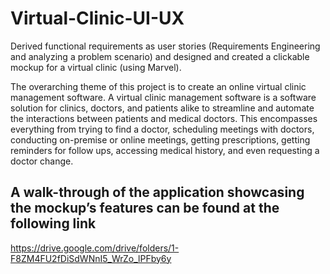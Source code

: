 # Virtual-Clinic-UI-UX
Derived functional requirements as user stories (Requirements Engineering and analyzing a problem scenario) and designed and created a clickable mockup for a virtual clinic (using Marvel).

The overarching theme of this project is to create an online virtual clinic management
software. A virtual clinic management software is a software solution for clinics, doctors,
and patients alike to streamline and automate the interactions between patients and
medical doctors. This encompasses everything from trying to find a doctor, scheduling
meetings with doctors, conducting on-premise or online meetings, getting prescriptions,
getting reminders for follow ups, accessing medical history, and even requesting a doctor
change.

## A walk-through of the application showcasing the mockup’s features can be found at the following link
https://drive.google.com/drive/folders/1-F8ZM4FU2fDiSdWNnI5_WrZo_lPFby6y
